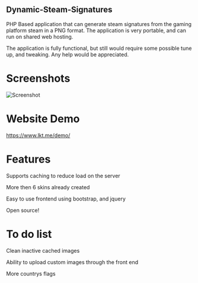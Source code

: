 ## Dynamic-Steam-Signatures

PHP Based application that can generate steam signatures from the gaming platform steam in a PNG format. The application is very portable, and can run on shared web hosting.

The application is fully functional, but still would require some possible tune up, and tweaking. Any help would be appreciated.

# Screenshots
![Screenshot](http://i.imgur.com/h5cPsb9.png)

# Website Demo
https://www.lkt.me/demo/

# Features
Supports caching to reduce load on the server

More then 6 skins already created

Easy to use frontend using bootstrap, and jquery

Open source!

# To do list
Clean inactive cached images

Ability to upload custom images through the front end

More countrys flags
